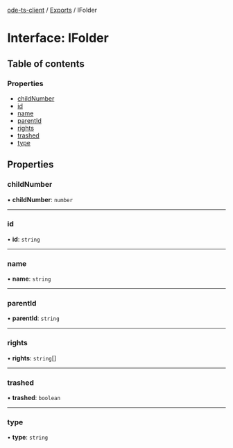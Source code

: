 [ode-ts-client](../README.md) / [Exports](../modules.md) / IFolder

# Interface: IFolder

## Table of contents

### Properties

- [childNumber](IFolder.md#childnumber)
- [id](IFolder.md#id)
- [name](IFolder.md#name)
- [parentId](IFolder.md#parentid)
- [rights](IFolder.md#rights)
- [trashed](IFolder.md#trashed)
- [type](IFolder.md#type)

## Properties

### childNumber

• **childNumber**: `number`

___

### id

• **id**: `string`

___

### name

• **name**: `string`

___

### parentId

• **parentId**: `string`

___

### rights

• **rights**: `string`[]

___

### trashed

• **trashed**: `boolean`

___

### type

• **type**: `string`
